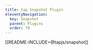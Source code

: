 ```yaml
---
title: tap Snapshot Plugin
eleventyNavigation:
  key: Snapshot
  parent: Plugins
  order: 70
---
```


[[README-INCLUDE=@tapjs/snapshot]]
